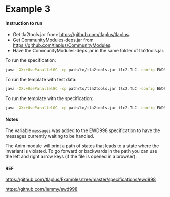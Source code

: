 # Example 3

#### Instruction to run

* Get tla2tools.jar from: https://github.com/tlaplus/tlaplus.
* Get CommunityModules-deps.jar from https://github.com/tlaplus/CommunityModules.
* Have the CommunityModules-deps.jar in the same folder of tla2tools.jar.

To run the specification:
```bash
java -XX:+UseParallelGC -cp path/to/tla2tools.jar tlc2.TLC -config EWD998.tla -noGenerateSpecT EWD998
```

To run the template with test data:
```bash
java -XX:+UseParallelGC -cp path/to/tla2tools.jar tlc2.TLC -config EWD998_Template.tla -noGenerateSpecTE EWD998_Template
```

To run the template with the specification:
```bash
java -XX:+UseParallelGC -cp path/to/tla2tools.jar tlc2.TLC -config EWD998_Anim.tla -simulate -seed 420 -noGenerateSpecTE EWD998_Anim
```

#### Notes
The variable `messages` was added to the EWD998 specification to have the messages currently waiting to be handled.

The Anim module will print a path of states that leads to a state where the invariant is violated. To go forward or backwards in the path you can use the left and right arrow keys (if the file is opened in a browser).

#### REF
https://github.com/tlaplus/Examples/tree/master/specifications/ewd998

https://github.com/lemmy/ewd998
